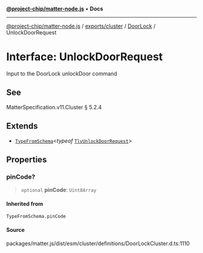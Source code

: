 [**@project-chip/matter-node.js**](../../../../../README.md) • **Docs**

***

[@project-chip/matter-node.js](../../../../../modules.md) / [exports/cluster](../../../README.md) / [DoorLock](../README.md) / UnlockDoorRequest

# Interface: UnlockDoorRequest

Input to the DoorLock unlockDoor command

## See

MatterSpecification.v11.Cluster § 5.2.4

## Extends

- [`TypeFromSchema`](../../../../tlv/README.md#typefromschemas)\<*typeof* [`TlvUnlockDoorRequest`](../README.md#tlvunlockdoorrequest)\>

## Properties

### pinCode?

> `optional` **pinCode**: `Uint8Array`

#### Inherited from

`TypeFromSchema.pinCode`

#### Source

packages/matter.js/dist/esm/cluster/definitions/DoorLockCluster.d.ts:1110

